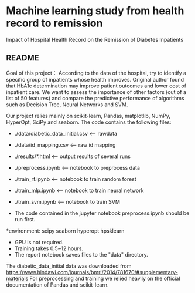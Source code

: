 # Machine learning study   from health record to remission
 Impact of Hospital Health Record on the Remission of Diabetes Inpatients
 
README 
 -------------- 
Goal of this project：
According to the data of the hospital, try to identify a specific group of inpatients whose health
improves. Original author found that HbA1c determination may improve patient outcomes and
lower cost of inpatient care. We want to assess the importance of other factors (out of a list of 50
features) and compare the predictive performance of algorithms such as Decision Tree, Neural
Networks and SVM.

Our project relies mainly on scikit-learn, Pandas, matplotlib, NumPy, HyperOpt, SciPy and seaborn. 
The code contains the following files:

* ./data/diabetic_data_initial.csv    <-- rawdata 
* ./data/id_mapping.csv               <-- raw id mapping 
* ./results/*.html                    <-- output results of several runs 
* ./preprocess.ipynb                  <-- notebook to preprocess data 
* ./train_rf.ipynb                    <-- notebook to train random forest 
* ./train_mlp.ipynb                   <-- notebook to train neural network
* ./train_svm.ipynb                   <-- notebook to train SVM 

* The code contained in the jupyter notebook preprocess.ipynb should be run first.

*environment: 
	scipy
	seaborn
	hyperopt
	hpsklearn
* GPU is not required. 
* Training takes 0.5~12 hours. 
* The report notebook saves files to the "data" directory.

The diabetic_data_initial data was downloaded from https://www.hindawi.com/journals/bmri/2014/781670/#supplementary-materials
For preprocessing and training we relied heavily on the official documentation of Pandas and scikit-learn. 
